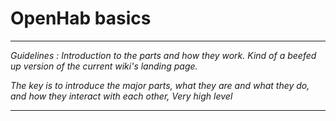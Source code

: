 # OpenHab basics



---

*Guidelines : Introduction to the parts and how they work. Kind of a beefed up version of the current wiki's landing page.*

*The key is to introduce the major parts, what they are and what they do, and how they interact with each other, Very high level*

---


